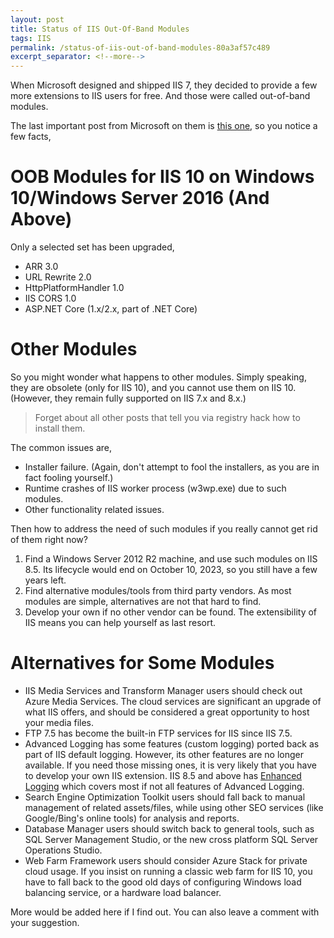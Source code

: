 ```yaml
---
layout: post
title: Status of IIS Out-Of-Band Modules
tags: IIS
permalink: /status-of-iis-out-of-band-modules-80a3af57c489
excerpt_separator: <!--more-->
---
```

When Microsoft designed and shipped IIS 7, they decided to provide a few more extensions to IIS users for free. And those were called out-of-band modules.
<!--more-->

The last important post from Microsoft on them is [this one](https://blogs.iis.net/iisoobs/updates-released-for-arr-url-rewrite-and-httpplatformhandler-including-windows-10-support), so you notice a few facts,

# OOB Modules for IIS 10 on Windows 10/Windows Server 2016 (And Above)
Only a selected set has been upgraded,

* ARR 3.0
* URL Rewrite 2.0
* HttpPlatformHandler 1.0
* IIS CORS 1.0
* ASP.NET Core (1.x/2.x, part of .NET Core) 

# Other Modules
So you might wonder what happens to other modules. Simply speaking, they are obsolete (only for IIS 10), and you cannot use them on IIS 10. (However, they remain fully supported on IIS 7.x and 8.x.)

> Forget about all other posts that tell you via registry hack how to install them.

The common issues are,

* Installer failure. (Again, don't attempt to fool the installers, as you are in fact fooling yourself.)
* Runtime crashes of IIS worker process (w3wp.exe) due to such modules.
* Other functionality related issues.

Then how to address the need of such modules if you really cannot get rid of them right now?

1. Find a Windows Server 2012 R2 machine, and use such modules on IIS 8.5. Its lifecycle would end on October 10, 2023, so you still have a few years left.
1. Find alternative modules/tools from third party vendors. As most modules are simple, alternatives are not that hard to find.
1. Develop your own if no other vendor can be found. The extensibility of IIS means you can help yourself as last resort.

# Alternatives for Some Modules
* IIS Media Services and Transform Manager users should check out Azure Media Services. The cloud services are significant an upgrade of what IIS offers, and should be considered a great opportunity to host your media files.
* FTP 7.5 has become the built-in FTP services for IIS since IIS 7.5.
* Advanced Logging has some features (custom logging) ported back as part of IIS default logging. However, its other features are no longer available. If you need those missing ones, it is very likely that you have to develop your own IIS extension. IIS 8.5 and above has [Enhanced Logging](https://docs.microsoft.com/iis/get-started/whats-new-in-iis-85/enhanced-logging-for-iis85) which covers most if not all features of Advanced Logging.
* Search Engine Optimization Toolkit users should fall back to manual management of related assets/files, while using other SEO services (like Google/Bing's online tools) for analysis and reports.
* Database Manager users should switch back to general tools, such as SQL Server Management Studio, or the new cross platform SQL Server Operations Studio.
* Web Farm Framework users should consider Azure Stack for private cloud usage. If you insist on running a classic web farm for IIS 10, you have to fall back to the good old days of configuring Windows load balancing service, or a hardware load balancer.

More would be added here if I find out. You can also leave a comment with your suggestion.
